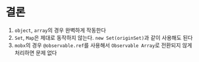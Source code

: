 # 결론

1. `object`, `array`의 경우 완벽하게 작동한다
2. `Set`, `Map`은 제대로 동작하지 않는다. `new Set(originSet)`과 같이 사용해도 된다
3. `mobx`의 경우 `@observable.ref`를 사용해서 `Observable Array`로 전환되지 않게 처리하면 문제 없다